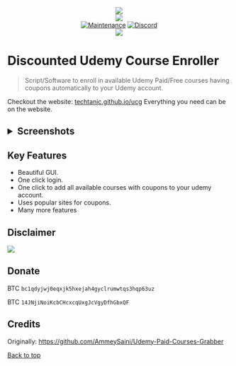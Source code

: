 <p align="center">
    <img src="https://github.com/techtanic/Discounted-Udemy-Course-Enroller/blob/master/UCG-logo.png?raw=true">
    <br/>
    <img src="https://forthebadge.com/images/badges/made-with-python.svg">
    <br/>
    <a href="https://github.com/techtanic/Discounted-Udemy-Course-Enroller/graphs/commit-activity"><img alt="Maintenance" src="https://img.shields.io/badge/Maintained%3F-yes-green.svg?style=for-the-badge"></a>
    <a target="_blank" href="https://discord.gg/wFsfhJh4Rh"><img alt="Discord" src="https://img.shields.io/discord/703266580846346361.svg?label=Discord&logo=Discord&colorB=7289da&style=for-the-badge"></a>
    <br/>
    <a href="https://github.com/techtanic/Discounted-Udemy-Course-Enroller"><img src="https://cdn.discordapp.com/attachments/740211892148109373/811161354366353419/standard_8.gif"></a>
</p>


# Discounted Udemy Course Enroller

> Script/Software to enroll in available Udemy Paid/Free courses having coupons automatically to your Udemy account.

Checkout the website: [techtanic.github.io/ucg](https://techtanic.github.io/ucg/)
Everything you need can be on the website.

<h2><details>
<summary>Screenshots</summary>

![Login](https://cdn.discordapp.com/attachments/823472016999972884/824183983197782026/unknown.png)

![Cookie Login](https://cdn.discordapp.com/attachments/823472016999972884/824184031524552725/unknown.png)

![Discounted Udemy Course Enroller](https://cdn.discordapp.com/attachments/823472016999972884/824184807155302400/unknown.png)

![Coupon Scraping](https://cdn.discordapp.com/attachments/823472016999972884/824184975645212683/unknown.png)

![Enrolling](https://cdn.discordapp.com/attachments/823472016999972884/824187751075282974/unknown.png)
</details>


## Key Features

- Beautiful GUI.
- One click login.
- One click to add all available courses with coupons to your udemy account.
- Uses popular sites for coupons.
- Many more features


## Disclaimer
![](https://cdn.discordapp.com/attachments/749247352073617518/785906195767754753/unknown.png)
## Donate

BTC `bc1qdyjwj0eqxjk5hxejah4gyclrumwtqs3hqp63uz` 

BTC `14JNjiNoiKcbCHcxcqUxgJcVgyDfhGbxQF`

## Credits 

Originally: https://github.com/AmmeySaini/Udemy-Paid-Courses-Grabber

[Back to top](#)
